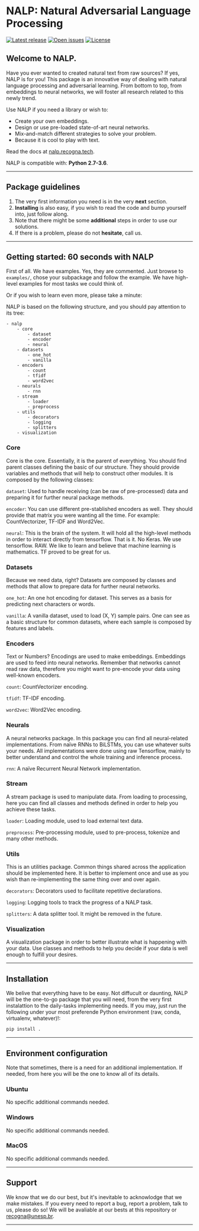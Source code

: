 # NALP: Natural Adversarial Language Processing

[![Latest release](https://img.shields.io/github/release/gugarosa/nalp.svg)](https://github.com/gugarosa/nalp/releases)
[![Open issues](https://img.shields.io/github/issues/gugarosa/nalp.svg)](https://github.com/gugarosa/nalp/issues)
[![License](https://img.shields.io/github/license/gugarosa/nalp.svg)](https://github.com/gugarosa/nalp/blob/master/LICENSE)

## Welcome to NALP.
Have you ever wanted to created natural text from raw sources? If yes, NALP is for you! This package is an innovative way of dealing with natural language processing and adversarial learning. From bottom to top, from embeddings to neural networks, we will foster all research related to this newly trend.

Use NALP if you need a library or wish to:
* Create your own embeddings.
* Design or use pre-loaded state-of-art neural networks.
* Mix-and-match different strategies to solve your problem.
* Because it is cool to play with text.

Read the docs at [nalp.recogna.tech](http://nalp.recogna.tech).

NALP is compatible with: **Python 2.7-3.6**.

---

## Package guidelines

1. The very first information you need is in the very **next** section.
2. **Installing** is also easy, if you wish to read the code and bump yourself into, just follow along.
3. Note that there might be some **additional** steps in order to use our solutions.
4. If there is a problem, please do not **hesitate**, call us.

---

## Getting started: 60 seconds with NALP

First of all. We have examples. Yes, they are commented. Just browse to `examples/`, chose your subpackage and follow the example. We have high-level examples for most tasks we could think of.

Or if you wish to learn even more, please take a minute:

NALP is based on the following structure, and you should pay attention to its tree:

```
- nalp
    - core
        - dataset
        - encoder
        - neural
    - datasets
        - one_hot
        - vanilla
    - encoders
        - count
        - tfidf
        - word2vec
    - neurals
        - rnn
    - stream
        - loader
        - preprocess
    - utils
        - decorators
        - logging
        - splitters
    - visualization
```

### Core

Core is the core. Essentially, it is the parent of everything. You should find parent classes defining the basic of our structure. They should provide variables and methods that will help to construct other modules. It is composed by the following classes:

```dataset```: Used to handle receiving (can be raw of pre-processed) data and preparing it for further neural package methods.

```encoder```: You can use different pre-stablished encoders as well. They should provide that matrix you were wanting all the time. For example: CountVectorizer, TF-IDF and Word2Vec.

```neural```: This is the brain of the system. It will hold all the high-level methods in order to interact directly from tensorflow. That is it. No Keras. We use tensorflow. RAW. We like to learn and believe that machine learning is mathematics. TF proved to be great for us.

### Datasets

Because we need data, right? Datasets are composed by classes and methods that allow to prepare data for further neural networks.

```one_hot```: An one hot encoding for dataset. This serves as a basis for predicting next characters or words.

```vanilla```: A vanilla dataset, used to load (X, Y) sample pairs. One can see as a basic structure for common datasets, where each sample is composed by features and labels.

### Encoders

Text or Numbers? Encodings are used to make embeddings. Embeddings are used to feed into neural networks. Remember that networks cannot read raw data, therefore you might want to pre-encode your data using well-known encoders.

```count```: CountVectorizer encoding.

```tfidf```: TF-IDF encoding.

```word2vec```: Word2Vec encoding.

### Neurals

A neural networks package. In this package you can find all neural-related implementations. From naïve RNNs to BiLSTMs, you can use whatever suits your needs. All implementations were done using raw Tensorflow, mainly to better understand and control the whole training and inference process.

```rnn```: A naïve Recurrent Neural Network implementation.

### Stream

A stream package is used to manipulate data. From loading to processing, here you can find all classes and methods defined in order to help you achieve these tasks.

```loader```: Loading module, used to load external text data.

```preprocess```: Pre-processing module, used to pre-process, tokenize and many other methods.

### Utils

This is an utilities package. Common things shared across the application should be implemented here. It is better to implement once and use as you wish than re-implementing the same thing over and over again.

```decorators```: Decorators used to facilitate repetitive declarations.

```logging```: Logging tools to track the progress of a NALP task.

```splitters```: A data splitter tool. It might be removed in the future.

### Visualization

A visualization package in order to better illustrate what is happening with your data. Use classes and methods to help you decide if your data is well enough to fulfill your desires.

---

## Installation

We belive that everything have to be easy. Not diffucult or daunting, NALP will be the one-to-go package that you will need, from the very first instalattion to the daily-tasks implementing needs. If you may, just run the following under your most preferende Python environment (raw, conda, virtualenv, whatever)!:

```Python
pip install .
```

---

## Environment configuration

Note that sometimes, there is a need for an additional implementation. If needed, from here you will be the one to know all of its details.

### Ubuntu

No specific additional commands needed.

### Windows

No specific additional commands needed.

### MacOS

No specific additional commands needed.

---

## Support

We know that we do our best, but it's inevitable to acknowlodge that we make mistakes. If you every need to report a bug, report a problem, talk to us, please do so! We will be avaliable at our bests at this repository or recogna@unesp.br.

---
